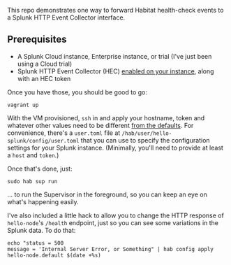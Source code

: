This repo demonstrates one way to forward Habitat health-check events to a Splunk HTTP Event Collector interface.

## Prerequisites

* A Splunk Cloud instance, Enterprise instance, or trial (I've just been using a Cloud trial)
* Splunk HTTP Event Collector (HEC) [enabled on your instance](http://dev.splunk.com/view/event-collector/SP-CAAAE7F), along with an HEC token

Once you have those, you should be good to go:

```
vagrant up
```

With the VM provisioned, `ssh` in and apply your hostname, token and whatever other values need to be different [from the defaults](./packages/hello-splunk/habitat/default.toml). For convenience, there's a `user.toml` file at `/hab/user/hello-splunk/config/user.toml` that you can use to specify the configuration settings for your Splunk instance. (Minimally, you'll need to provide at least a `host` and `token`.)

Once that's done, just:

```
sudo hab sup run
```

... to run the Supervisor in the foreground, so you can keep an eye on what's happening easily.

I've also included a little hack to allow you to change the HTTP response of `hello-node`'s `/health` endpoint, just so you can see some variations in the Splunk data. To do that:

```
echo "status = 500
message = 'Internal Server Error, or Something" | hab config apply hello-node.default $(date +%s)
```
